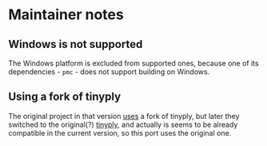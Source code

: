 # Maintainer notes

## Windows is not supported

The Windows platform is excluded from supported ones, because one of its dependencies - `pmc` - does not support building on Windows.

## Using a fork of tinyply

The original project in that version [uses](https://github.com/MIT-SPARK/TEASER-plusplus/blob/9ca20d9b52fcb631e7f8c9e3cc55c5ba131cc4e6/cmake/tinyply.CMakeLists.txt.in#L7) a fork of tinyply, but later they switched to the original(?) [tinyply](https://github.com/ddiakopoulos/tinyply), and actually is seems to be already compatible in the current version, so this port uses the original one.
